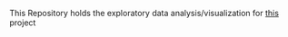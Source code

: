 This Repository holds the exploratory data analysis/visualization for [this](https://github.com/bradylii/CONTEXT) project
